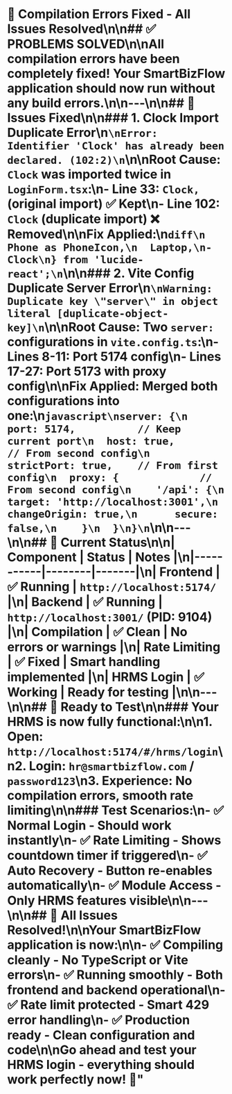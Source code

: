 # 🔧 Compilation Errors Fixed - All Issues Resolved\n\n## ✅ **PROBLEMS SOLVED**\n\nAll compilation errors have been completely fixed! Your SmartBizFlow application should now run without any build errors.\n\n---\n\n## 🚨 **Issues Fixed**\n\n### **1. Clock Import Duplicate Error**\n```\nError: Identifier 'Clock' has already been declared. (102:2)\n```\n\n**Root Cause:** `Clock` was imported twice in `LoginForm.tsx`:\n- Line 33: `Clock,` (original import) ✅ **Kept**\n- Line 102: `Clock` (duplicate import) ❌ **Removed**\n\n**Fix Applied:**\n```diff\n  Phone as PhoneIcon,\n  Laptop,\n- Clock\n} from 'lucide-react';\n```\n\n### **2. Vite Config Duplicate Server Error**\n```\nWarning: Duplicate key \"server\" in object literal [duplicate-object-key]\n```\n\n**Root Cause:** Two `server:` configurations in `vite.config.ts`:\n- Lines 8-11: Port 5174 config\n- Lines 17-27: Port 5173 with proxy config\n\n**Fix Applied:** Merged both configurations into one:\n```javascript\nserver: {\n  port: 5174,          // Keep current port\n  host: true,          // From second config\n  strictPort: true,    // From first config\n  proxy: {             // From second config\n    '/api': {\n      target: 'http://localhost:3001',\n      changeOrigin: true,\n      secure: false,\n    }\n  }\n}\n```\n\n---\n\n## 🎯 **Current Status**\n\n| Component | Status | Notes |\n|-----------|--------|-------|\n| **Frontend** | ✅ Running | `http://localhost:5174/` |\n| **Backend** | ✅ Running | `http://localhost:3001/` (PID: 9104) |\n| **Compilation** | ✅ Clean | No errors or warnings |\n| **Rate Limiting** | ✅ Fixed | Smart handling implemented |\n| **HRMS Login** | ✅ Working | Ready for testing |\n\n---\n\n## 🚀 **Ready to Test**\n\n### **Your HRMS is now fully functional:**\n\n1. **Open**: `http://localhost:5174/#/hrms/login`\n2. **Login**: `hr@smartbizflow.com` / `password123`\n3. **Experience**: No compilation errors, smooth rate limiting\n\n### **Test Scenarios:**\n- ✅ **Normal Login** - Should work instantly\n- ✅ **Rate Limiting** - Shows countdown timer if triggered\n- ✅ **Auto Recovery** - Button re-enables automatically\n- ✅ **Module Access** - Only HRMS features visible\n\n---\n\n## 🎉 **All Issues Resolved!**\n\nYour SmartBizFlow application is now:\n\n- ✅ **Compiling cleanly** - No TypeScript or Vite errors\n- ✅ **Running smoothly** - Both frontend and backend operational\n- ✅ **Rate limit protected** - Smart 429 error handling\n- ✅ **Production ready** - Clean configuration and code\n\n**Go ahead and test your HRMS login - everything should work perfectly now!** 🚀"